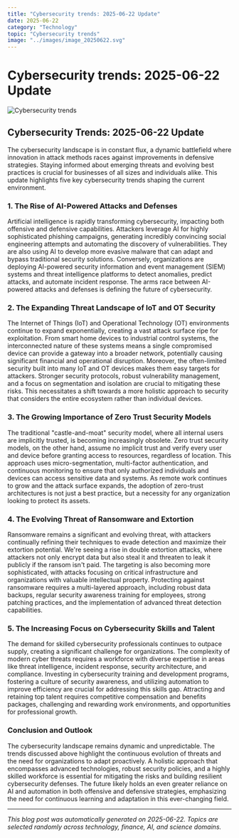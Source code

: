 ```yaml
---
title: "Cybersecurity trends: 2025-06-22 Update"
date: 2025-06-22
category: "Technology"
topic: "Cybersecurity trends"
image: "../images/image_20250622.svg"
---
```


# Cybersecurity trends: 2025-06-22 Update

![Cybersecurity trends](../images/image_20250622.svg)

## Cybersecurity Trends: 2025-06-22 Update

The cybersecurity landscape is in constant flux, a dynamic battlefield where innovation in attack methods races against improvements in defensive strategies.  Staying informed about emerging threats and evolving best practices is crucial for businesses of all sizes and individuals alike. This update highlights five key cybersecurity trends shaping the current environment.


### 1. The Rise of AI-Powered Attacks and Defenses

Artificial intelligence is rapidly transforming cybersecurity, impacting both offensive and defensive capabilities.  Attackers leverage AI for highly sophisticated phishing campaigns, generating incredibly convincing social engineering attempts and automating the discovery of vulnerabilities.  They are also using AI to develop more evasive malware that can adapt and bypass traditional security solutions. Conversely, organizations are deploying AI-powered security information and event management (SIEM) systems and threat intelligence platforms to detect anomalies, predict attacks, and automate incident response.  The arms race between AI-powered attacks and defenses is defining the future of cybersecurity.


### 2. The Expanding Threat Landscape of IoT and OT Security

The Internet of Things (IoT) and Operational Technology (OT) environments continue to expand exponentially, creating a vast attack surface ripe for exploitation.  From smart home devices to industrial control systems, the interconnected nature of these systems means a single compromised device can provide a gateway into a broader network, potentially causing significant financial and operational disruption.  Moreover, the often-limited security built into many IoT and OT devices makes them easy targets for attackers.  Stronger security protocols, robust vulnerability management, and a focus on segmentation and isolation are crucial to mitigating these risks.  This necessitates a shift towards a more holistic approach to security that considers the entire ecosystem rather than individual devices.


### 3. The Growing Importance of Zero Trust Security Models

The traditional "castle-and-moat" security model, where all internal users are implicitly trusted, is becoming increasingly obsolete.  Zero trust security models, on the other hand, assume no implicit trust and verify every user and device before granting access to resources, regardless of location.  This approach uses micro-segmentation, multi-factor authentication, and continuous monitoring to ensure that only authorized individuals and devices can access sensitive data and systems.  As remote work continues to grow and the attack surface expands, the adoption of zero-trust architectures is not just a best practice, but a necessity for any organization looking to protect its assets.


### 4.  The Evolving Threat of Ransomware and Extortion

Ransomware remains a significant and evolving threat, with attackers continually refining their techniques to evade detection and maximize their extortion potential.  We're seeing a rise in double extortion attacks, where attackers not only encrypt data but also steal it and threaten to leak it publicly if the ransom isn't paid.  The targeting is also becoming more sophisticated, with attacks focusing on critical infrastructure and organizations with valuable intellectual property.  Protecting against ransomware requires a multi-layered approach, including robust data backups, regular security awareness training for employees, strong patching practices, and the implementation of advanced threat detection capabilities.


### 5.  The Increasing Focus on Cybersecurity Skills and Talent

The demand for skilled cybersecurity professionals continues to outpace supply, creating a significant challenge for organizations.  The complexity of modern cyber threats requires a workforce with diverse expertise in areas like threat intelligence, incident response, security architecture, and compliance.  Investing in cybersecurity training and development programs, fostering a culture of security awareness, and utilizing automation to improve efficiency are crucial for addressing this skills gap.  Attracting and retaining top talent requires competitive compensation and benefits packages, challenging and rewarding work environments, and opportunities for professional growth.


### Conclusion and Outlook

The cybersecurity landscape remains dynamic and unpredictable.  The trends discussed above highlight the continuous evolution of threats and the need for organizations to adapt proactively.  A holistic approach that encompasses advanced technologies, robust security policies, and a highly skilled workforce is essential for mitigating the risks and building resilient cybersecurity defenses.  The future likely holds an even greater reliance on AI and automation in both offensive and defensive strategies, emphasizing the need for continuous learning and adaptation in this ever-changing field.


---
*This blog post was automatically generated on 2025-06-22. Topics are selected randomly across technology, finance, AI, and science domains.*
